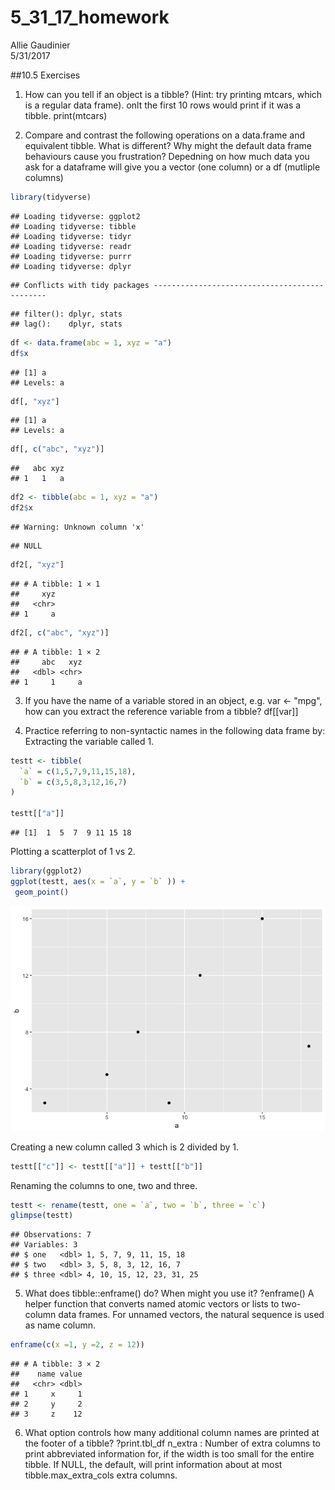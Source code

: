# 5_31_17_homework
Allie Gaudinier  
5/31/2017  

##10.5 Exercises

1. How can you tell if an object is a tibble? (Hint: try printing mtcars, which is a regular data frame). onlt the first 10 rows would print if it was a tibble.
print(mtcars)

2. Compare and contrast the following operations on a data.frame and equivalent tibble. What is different? Why might the default data frame behaviours cause you frustration? Depedning on how much data you ask for a dataframe will give you a vector (one column) or a df (mutliple columns)


```r
library(tidyverse)
```

```
## Loading tidyverse: ggplot2
## Loading tidyverse: tibble
## Loading tidyverse: tidyr
## Loading tidyverse: readr
## Loading tidyverse: purrr
## Loading tidyverse: dplyr
```

```
## Conflicts with tidy packages ----------------------------------------------
```

```
## filter(): dplyr, stats
## lag():    dplyr, stats
```

```r
df <- data.frame(abc = 1, xyz = "a")
df$x
```

```
## [1] a
## Levels: a
```

```r
df[, "xyz"]
```

```
## [1] a
## Levels: a
```

```r
df[, c("abc", "xyz")]
```

```
##   abc xyz
## 1   1   a
```


```r
df2 <- tibble(abc = 1, xyz = "a")
df2$x
```

```
## Warning: Unknown column 'x'
```

```
## NULL
```

```r
df2[, "xyz"]
```

```
## # A tibble: 1 × 1
##     xyz
##   <chr>
## 1     a
```

```r
df2[, c("abc", "xyz")]
```

```
## # A tibble: 1 × 2
##     abc   xyz
##   <dbl> <chr>
## 1     1     a
```


3. If you have the name of a variable stored in an object, e.g. var <- "mpg", how can you extract the reference variable from a tibble?
df[[var]]



4. Practice referring to non-syntactic names in the following data frame by:
  Extracting the variable called 1.
  

```r
testt <- tibble(
  `a` = c(1,5,7,9,11,15,18),
  `b` = c(3,5,8,3,12,16,7)
)

testt[["a"]]
```

```
## [1]  1  5  7  9 11 15 18
```


Plotting a scatterplot of 1 vs 2.

```r
library(ggplot2)
ggplot(testt, aes(x = `a`, y = `b` )) +
 geom_point()
```

![](5_31_17_homework_files/figure-html/unnamed-chunk-4-1.png)<!-- -->


Creating a new column called 3 which is 2 divided by 1.


```r
testt[["c"]] <- testt[["a"]] + testt[["b"]]
```


Renaming the columns to one, two and three.

```r
testt <- rename(testt, one = `a`, two = `b`, three = `c`)
glimpse(testt)
```

```
## Observations: 7
## Variables: 3
## $ one   <dbl> 1, 5, 7, 9, 11, 15, 18
## $ two   <dbl> 3, 5, 8, 3, 12, 16, 7
## $ three <dbl> 4, 10, 15, 12, 23, 31, 25
```


5. What does tibble::enframe() do? When might you use it?
?enframe()
A helper function that converts named atomic vectors or lists to two-column data frames. For unnamed vectors, the natural sequence is used as name column.


```r
enframe(c(x =1, y =2, z = 12))
```

```
## # A tibble: 3 × 2
##    name value
##   <chr> <dbl>
## 1     x     1
## 2     y     2
## 3     z    12
```

6. What option controls how many additional column names are printed at the footer of a tibble?
?print.tbl_df
n_extra	: Number of extra columns to print abbreviated information for, if the width is too small for the entire tibble. If NULL, the default, will print information about at most tibble.max_extra_cols extra columns.

